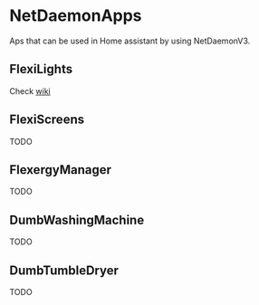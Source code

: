 # NetDaemonApps
Aps that can be used in Home assistant by using NetDaemonV3.

## FlexiLights
Check [wiki](https://github.com/brechtvhb/eLime.NetDaemonApps/wiki)

## FlexiScreens
TODO

## FlexergyManager
TODO

## DumbWashingMachine
TODO

## DumbTumbleDryer
TODO
